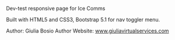 Dev-test responsive page for Ice Comms

Built with HTML5 and CSS3, Bootstrap 5.1 for nav toggler menu.

Author: Giulia Bosio
Author Website: www.giuliavirtualservices.com
